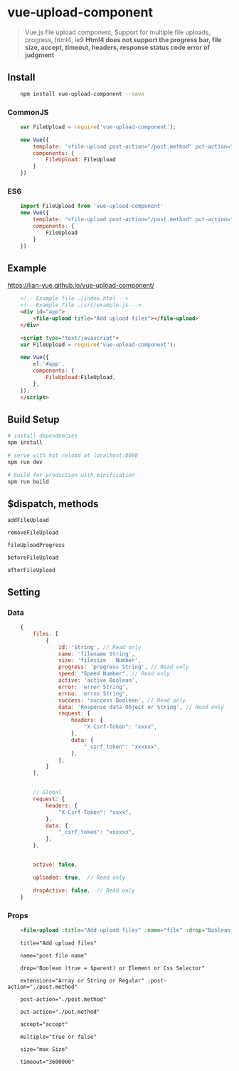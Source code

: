 # vue-upload-component

> Vue.js file upload component, Support for multiple file uploads, progress, html4, ie9
**Html4 does not support the progress bar, file size, accept, timeout, headers, response status code error of judgment**



## Install

``` bash
    npm install vue-upload-component --save
```
### CommonJS
```js
    var FileUpload = require('vue-upload-component');

    new Vue({
        template: '<file-upload post-action="/post.method" put-action="/put.method"></file-upload>',
        components: {
            FileUpload: FileUpload
        }
    })

```

### ES6
```js
    import FileUpload from 'vue-upload-component'
    new Vue({
        template: '<file-upload post-action="/post.method" put-action="/put.method"></file-upload>',
        components: {
            FileUpload
        }
    })

```


## Example

https://lian-yue.github.io/vue-upload-component/

``` html
    <!-- Example file ./index.html -->
    <!-- Example file ./src/example.js -->
    <div id="app">
        <file-upload title="Add upload files"></file-upload>
    </div>

    <script type="text/javascript">
    var FileUpload = require('vue-upload-component');

    new Vue({
        el:'#app',
        components: {
            FileUpload:FileUpload,
        },
    });
    </script>
```

## Build Setup

``` bash
# install dependencies
npm install

# serve with hot reload at localhost:8080
npm run dev

# build for production with minification
npm run build
```


## $dispatch, methods
    addFileUpload

    removeFileUpload

    fileUploadProgress

    beforeFileUpload

    afterFileUpload




## Setting

### Data
``` js
    {
        files: [
            {
                id: 'String', // Read only
                name: 'filename String',
                size: 'filesize   Number',
                progress: 'progress String', // Read only
                speed: "Speed Number", // Read only
                active: 'active Boolean',
                error: 'error String',
                errno: 'errno String',
                success: 'success Boolean', // Read only
                data: 'Response data Object or String', // Read only
                request: {
                    headers: {
                        "X-Csrf-Token": "xxxx",
                    },
                    data: {
                        "_csrf_token": "xxxxxx",
                    },
                },
            }
        ],


        // Global
        request: {
            headers: {
                "X-Csrf-Token": "xxxx",
            },
            data: {
                "_csrf_token": "xxxxxx",
            },
        },


        active: false,

        uploaded: true,  // Read only

        dropActive: false,  // Read only
    }
```


### Props
``` html
    <file-upload :title="Add upload files" :name="file" :drop="Boolean (true = $parent) or Element or Css Selector" :extensions="Array or String or Regular" :post-action="./post.method" :put-action="./put.method" :accept="accept"  :multiple="true" :size="size" :timeout="3600000"></file-upload>
```

```
    title="Add upload files"

    name="post file name"

    drop="Boolean (true = $parent) or Element or Css Selector"

    extensions="Array or String or Regular" :post-action="./post.method"

    post-action="./post.method"

    put-action="./put.method"

    accept="accept"

    multiple="true or false"

    size="max Size"

    timeout="3600000"

```
